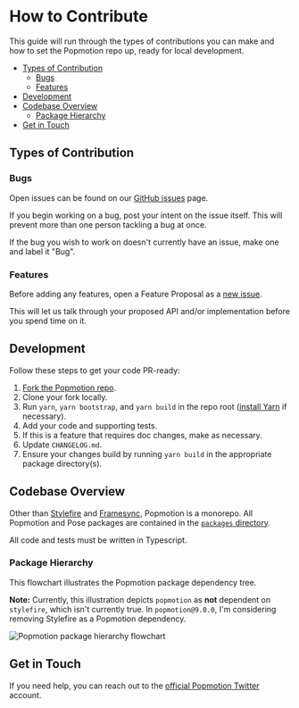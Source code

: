 # How to Contribute

This guide will run through the types of contributions you can make and how to set the Popmotion repo up, ready for local development.

- [Types of Contribution](#types-of-contribution)
  - [Bugs](#bugs)
  - [Features](#features)
- [Development](#development)
- [Codebase Overview](#codebase-overview)
  - [Package Hierarchy](#package-hierarchy)
- [Get in Touch](#get-in-touch)

## Types of Contribution

### Bugs

Open issues can be found on our [GitHub issues](https://github.com/Popmotion/popmotion/issues) page.

If you begin working on a bug, post your intent on the issue itself. This will prevent more than one person tackling a bug at once.

If the bug you wish to work on doesn't currently have an issue, make one and label it "Bug".

### Features

Before adding any features, open a Feature Proposal as a [new issue](https://github.com/Popmotion/popmotion/issues).

This will let us talk through your proposed API and/or implementation before you spend time on it.

## Development

Follow these steps to get your code PR-ready:

1. [Fork the Popmotion repo](https://github.com/Popmotion/popmotion).
2. Clone your fork locally.
3. Run `yarn`, `yarn bootstrap`, and `yarn build` in the repo root ([install Yarn](https://yarnpkg.com/lang/en/docs/install/#mac-stable) if necessary).
4. Add your code and supporting tests.
5. If this is a feature that requires doc changes, make as necessary.
6. Update `CHANGELOG.md`.
7. Ensure your changes build by running `yarn build` in the appropriate package directory(s).

## Codebase Overview

Other than [Stylefire](https://github.com/popmotion/stylefire) and [Framesync](https://github.com/popmotion/framesync), Popmotion is a monorepo. All Popmotion and Pose packages are contained in the [`packages` directory](https://github.com/Popmotion/popmotion/tree/master/packages).

All code and tests must be written in Typescript.

### Package Hierarchy

This flowchart illustrates the Popmotion package dependency tree.

**Note:** Currently, this illustration depicts `popmotion` as **not** dependent on `stylefire`, which isn't currently true. In `popmotion@9.0.0`, I'm considering removing Stylefire as a Popmotion dependency.

![Popmotion package hierarchy flowchart](https://user-images.githubusercontent.com/7850794/41407730-3d921f26-6fc8-11e8-9de6-f1756572f6fc.png)

## Get in Touch

If you need help, you can reach out to the [official Popmotion Twitter](https://twitter.com/popmotionjs) account.
